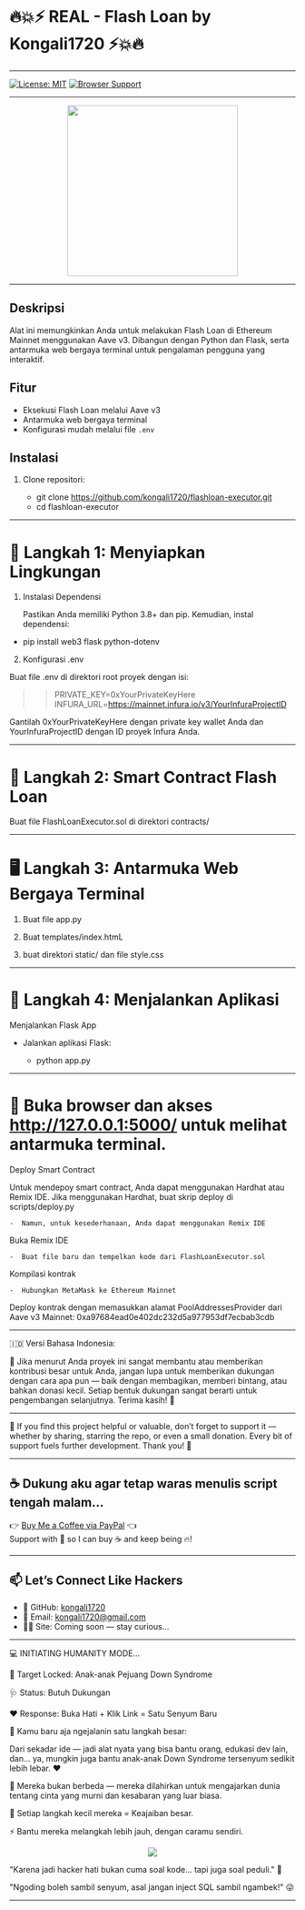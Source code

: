 #  🔥💥⚡ REAL - Flash Loan by Kongali1720 ⚡💥🔥

---

[![License: MIT](https://img.shields.io/badge/License-MIT-yellow.svg)](https://opensource.org/licenses/MIT)
[![Browser Support](https://img.shields.io/badge/Browser-Chrome%20%7C%20Firefox%20%7C%20Edge-blue.svg)](https://developer.mozilla.org/en-US/docs/Mozilla/Add-ons/WebExtensions)

---

<p align="center">
  <img src="https://media1.giphy.com/media/v1.Y2lkPTc5MGI3NjExMTYwNnR2bTNhd2w1d24yYmN1dTRjaTlib3BidWI2ZHY4cXMwbXQwbCZlcD12MV9pbnRlcm5hbF9naWZfYnlfaWQmY3Q9Zw/DqiMTFxiXx0VaVZQbF/giphy.gif" width="300"/>
</p>

---

## Deskripsi

Alat ini memungkinkan Anda untuk melakukan Flash Loan di Ethereum Mainnet menggunakan Aave v3. Dibangun dengan Python dan Flask, serta antarmuka web bergaya terminal untuk pengalaman pengguna yang interaktif.

## Fitur

- Eksekusi Flash Loan melalui Aave v3
- Antarmuka web bergaya terminal
- Konfigurasi mudah melalui file `.env`

## Instalasi

1. Clone repositori:

   -  git clone https://github.com/kongali1720/flashloan-executor.git
   -  cd flashloan-executor

---

# 🔧 Langkah 1: Menyiapkan Lingkungan

1. Instalasi Dependensi

   Pastikan Anda memiliki Python 3.8+ dan pip. Kemudian, instal dependensi:

  -  pip install web3 flask python-dotenv

2. Konfigurasi .env

  Buat file .env di direktori root proyek dengan isi:

  >>   PRIVATE_KEY=0xYourPrivateKeyHere
  >>   INFURA_URL=https://mainnet.infura.io/v3/YourInfuraProjectID
  
Gantilah 0xYourPrivateKeyHere dengan private key wallet Anda dan YourInfuraProjectID dengan ID proyek Infura Anda.

---

# 🧠 Langkah 2: Smart Contract Flash Loan

  Buat file FlashLoanExecutor.sol di direktori contracts/

---

# 🖥️ Langkah 3: Antarmuka Web Bergaya Terminal


  1. Buat file app.py

  2. Buat templates/index.htmL

  3. buat direktori static/ dan file style.css  

---

# 🚀 Langkah 4: Menjalankan Aplikasi

Menjalankan Flask App

  - Jalankan aplikasi Flask: 

    -  python app.py

  ---

# 🚀 Buka browser dan akses http://127.0.0.1:5000/ untuk melihat antarmuka terminal.

  Deploy Smart Contract

  Untuk mendepoy smart contract, Anda dapat menggunakan Hardhat atau Remix IDE. Jika menggunakan Hardhat, buat skrip deploy di scripts/deploy.py
  
    -  Namun, untuk kesederhanaan, Anda dapat menggunakan Remix IDE

  Buka Remix IDE

    -  Buat file baru dan tempelkan kode dari FlashLoanExecutor.sol

  Kompilasi kontrak

    -  Hubungkan MetaMask ke Ethereum Mainnet

  Deploy kontrak dengan memasukkan alamat PoolAddressesProvider dari Aave v3 Mainnet: 0xa97684ead0e402dc232d5a977953df7ecbab3cdb

---

🇮🇩 Versi Bahasa Indonesia:

💬 Jika menurut Anda proyek ini sangat membantu atau memberikan kontribusi besar untuk Anda, jangan lupa untuk memberikan dukungan dengan cara apa pun — baik dengan membagikan, memberi bintang, atau bahkan donasi kecil. Setiap bentuk dukungan sangat berarti untuk pengembangan selanjutnya. Terima kasih! 🙏

---

💬 If you find this project helpful or valuable, don’t forget to support it — whether by sharing, starring the repo, or even a small donation. Every bit of support fuels further development. Thank you! 🙏

---

## ☕ Dukung aku agar tetap waras menulis script tengah malam...

👉 [Buy Me a Coffee via PayPal](https://www.paypal.com/paypalme/bungtempong99) 👈  
Support with 💸 so I can buy ☕ and keep being 🔥!

---

## 📫 Let’s Connect Like Hackers

- 🧙 GitHub: [kongali1720](https://github.com/kongali1720)
- 💌 Email: [kongali1720@gmail.com](mailto:kongali1720@gmail.com)
- 🕵️‍♂️ Site: Coming soon — stay curious...

---

💻 INITIATING HUMANITY MODE...

🎯 Target Locked: Anak-anak Pejuang Down Syndrome  

🩺 Status: Butuh Dukungan  

❤️ Response: Buka Hati + Klik Link = Satu Senyum Baru

🚀 Kamu baru aja ngejalanin satu langkah besar: 

   Dari sekadar ide — jadi alat nyata yang bisa bantu orang, edukasi dev lain, dan... ya, mungkin juga bantu anak-anak Down Syndrome tersenyum sedikit lebih lebar. ❤️
   
🧬 Mereka bukan berbeda — mereka dilahirkan untuk mengajarkan dunia tentang cinta yang murni dan kesabaran yang luar biasa.

👣 Setiap langkah kecil mereka = Keajaiban besar.

⚡ Bantu mereka melangkah lebih jauh, dengan caramu sendiri.

<p align="center">
  <a href="https://mydonation4ds.github.io/" target="_blank">
    <img src="https://img.shields.io/badge/SUPPORT--NOW-%F0%9F%A7%A1-orange?style=for-the-badge&logo=heart" />
  </a>
</p>

"Karena jadi hacker hati bukan cuma soal kode... tapi juga soal peduli." 🖤

"Ngoding boleh sambil senyum, asal jangan inject SQL sambil ngambek!" 😜

---


  
